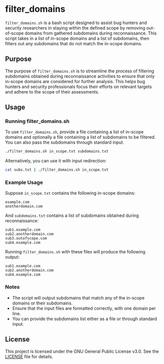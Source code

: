 # filter_domains

`filter_domains.sh` is a bash script designed to assist bug hunters and security researchers in staying within the defined scope by removing out-of-scope domains from gathered subdomains during reconnaissance. This script takes in a list of in-scope domains and a list of subdomains, then filters out any subdomains that do not match the in-scope domains.

## Purpose

The purpose of `filter_domains.sh` is to streamline the process of filtering subdomains obtained during reconnaissance activities to ensure that only in-scope domains are considered for further analysis. This helps bug hunters and security professionals focus their efforts on relevant targets and adhere to the scope of their assessments.

## Usage

### Running filter_domains.sh

To use `filter_domains.sh`, provide a file containing a list of in-scope domains and optionally a file containing a list of subdomains to be filtered. You can also pass the subdomains through standard input.

```bash
./filter_domains.sh in_scope.txt subdomains.txt
```

Alternatively, you can use it with input redirection:

```bash
cat subs.txt | ./filter_domains.sh in_scope.txt
```

### Example Usage

Suppose `in_scope.txt` contains the following in-scope domains:
```
example.com
anotherdomain.com
```

And `subdomains.txt` contains a list of subdomains obtained during reconnaissance:
```
sub1.example.com
sub2.anotherdomain.com
sub3.outofscope.com
sub4.example.com
```

Running `filter_domains.sh` with these files will produce the following output:
```
sub1.example.com
sub2.anotherdomain.com
sub4.example.com
```

### Notes

- The script will output subdomains that match any of the in-scope domains or their subdomains.
- Ensure that the input files are formatted correctly, with one domain per line.
- You can provide the subdomains list either as a file or through standard input.

## License

This project is licensed under the GNU General Public License v3.0. See the [LICENSE](LICENSE) file for details.
